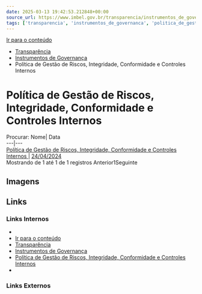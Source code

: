 ```yaml
---
date: 2025-03-13 19:42:53.212848+00:00
source_url: https://www.imbel.gov.br/transparencia/instrumentos_de_governanca/politica_de_gestao_de_riscos__integridade__conformidade_e_controles_internos
tags: ['transparencia', 'instrumentos_de_governanca', 'politica_de_gestao_de_riscos__integridade__conformidade_e_controles_internos']
---
```


[](https://www.imbel.gov.br/transparencia/instrumentos_de_governanca/politica_de_gestao_de_riscos__integridade__conformidade_e_controles_internos)
[Ir para o conteúdo](https://www.imbel.gov.br/transparencia/instrumentos_de_governanca/politica_de_gestao_de_riscos__integridade__conformidade_e_controles_internos#conteudo)
  * [ Transparência](https://www.imbel.gov.br/transparencia)
  * [ Instrumentos de Governança](https://www.imbel.gov.br/transparencia/instrumentos_de_governanca)
  * Política de Gestão de Riscos, Integridade, Conformidade e Controles Internos


# Política de Gestão de Riscos, Integridade, Conformidade e Controles Internos
Procurar:
Nome| Data  
---|---  
[ Política de Gestão de Riscos, Integridade, Conformidade e Controles Internos ](https://www.imbel.gov.br/storage/transparencia/1715607597.pdf) | [24/04/2024](https://www.imbel.gov.br/storage/transparencia/1715607597.pdf)  
Mostrando de 1 até 1 de 1 registros
Anterior1Seguinte
[ ](https://www.imbel.gov.br/transparencia/instrumentos_de_governanca/politica_de_gestao_de_riscos__integridade__conformidade_e_controles_internos#home)


## Imagens



## Links

### Links Internos

- [](https://www.imbel.gov.br/transparencia/instrumentos_de_governanca/politica_de_gestao_de_riscos__integridade__conformidade_e_controles_internos)
- [Ir para o conteúdo](https://www.imbel.gov.br/transparencia/instrumentos_de_governanca/politica_de_gestao_de_riscos__integridade__conformidade_e_controles_internos#conteudo)
- [Transparência](https://www.imbel.gov.br/transparencia)
- [Instrumentos de Governança](https://www.imbel.gov.br/transparencia/instrumentos_de_governanca)
- [Política de Gestão de Riscos, Integridade, Conformidade e Controles Internos](https://www.imbel.gov.br/storage/transparencia/1715607597.pdf)
- [](https://www.imbel.gov.br/transparencia/instrumentos_de_governanca/politica_de_gestao_de_riscos__integridade__conformidade_e_controles_internos#home)

### Links Externos


